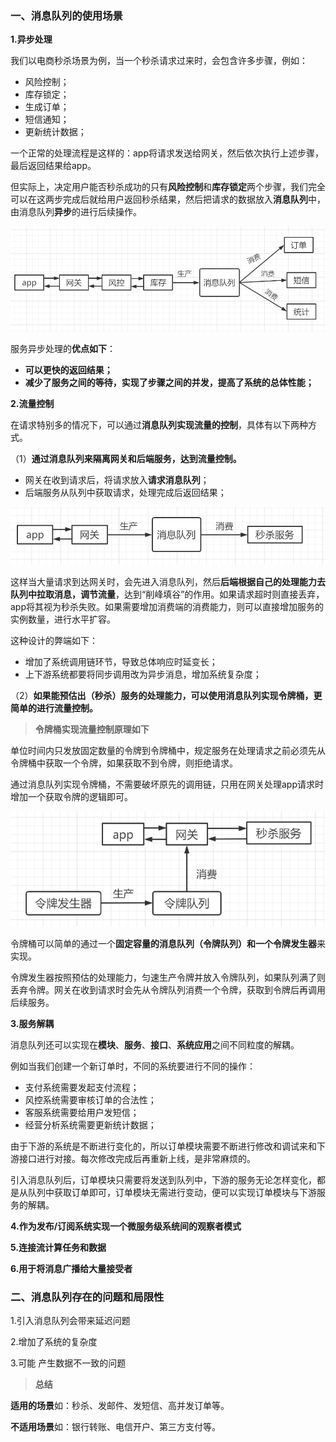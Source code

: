 ### 一、消息队列的使用场景

**1.异步处理**

我们以电商秒杀场景为例，当一个秒杀请求过来时，会包含许多步骤，例如：

- 风险控制；
- 库存锁定；
- 生成订单；
- 短信通知；
- 更新统计数据；

一个正常的处理流程是这样的：app将请求发送给网关，然后依次执行上述步骤，最后返回结果给app。

但实际上，决定用户能否秒杀成功的只有**风险控制**和**库存锁定**两个步骤，我们完全可以在这两步完成后就给用户返回秒杀结果，然后把请求的数据放入**消息队列**中，由消息队列**异步**的进行后续操作。

![chp1-1.png](./img/chp1-1.png)

服务异步处理的**优点如下**：

- **可以更快的返回结果；**
- **减少了服务之间的等待，实现了步骤之间的并发，提高了系统的总体性能；**



**2.流量控制**

在请求特别多的情况下，可以通过**消息队列实现流量的控制**，具体有以下两种方式。

（1）**通过消息队列来隔离网关和后端服务，达到流量控制。**

- 网关在收到请求后，将请求放入**请求消息队列**；
- 后端服务从队列中获取请求，处理完成后返回结果；

![chp1-2.png](./img/chp1-2.png)

这样当大量请求到达网关时，会先进入消息队列，然后**后端根据自己的处理能力去队列中拉取消息，调节流量**，达到“削峰填谷”的作用。如果请求超时则直接丢弃，app将其视为秒杀失败。如果需要增加消费端的消费能力，则可以直接增加服务的实例数量，进行水平扩容。

这种设计的弊端如下：

- 增加了系统调用链环节，导致总体响应时延变长；
- 上下游系统都要将同步调用改为异步消息，增加系统复杂度；

（2）**如果能预估出（秒杀）服务的处理能力，可以使用消息队列实现令牌桶，更简单的进行流量控制。**

> **令牌桶实现流量控制原理如下**

单位时间内只发放固定数量的令牌到令牌桶中，规定服务在处理请求之前必须先从令牌桶中获取一个令牌，如果获取不到令牌，则拒绝请求。

通过消息队列实现令牌桶，不需要破坏原先的调用链，只用在网关处理app请求时增加一个获取令牌的逻辑即可。

![chp1-3.png](./img/chp1-3.png)

令牌桶可以简单的通过一个**固定容量的消息队列（令牌队列）**和一个**令牌发生器**来实现。

令牌发生器按照预估的处理能力，匀速生产令牌并放入令牌队列，如果队列满了则丢弃令牌。网关在收到请求时会先从令牌队列消费一个令牌，获取到令牌后再调用后续服务。



**3.服务解耦**

消息队列还可以实现在**模块**、**服务**、**接口**、**系统应用**之间不同粒度的解耦。

例如当我们创建一个新订单时，不同的系统要进行不同的操作：

- 支付系统需要发起支付流程；
- 风控系统需要审核订单的合法性；
- 客服系统需要给用户发短信；
- 经营分析系统需要更新统计数据；

由于下游的系统是不断进行变化的，所以订单模块需要不断进行修改和调试来和下游接口进行对接。每次修改完成后再重新上线，是非常麻烦的。

引入消息队列后，订单模块只需要将发送到队列中，下游的服务无论怎样变化，都是从队列中获取订单即可，订单模块无需进行变动，便可以实现订单模块与下游服务的解耦。

**4.作为发布/订阅系统实现一个微服务级系统间的观察者模式**

**5.连接流计算任务和数据**

**6.用于将消息广播给大量接受者**



### 二、消息队列存在的问题和局限性

1.引入消息队列会带来延迟问题

2.增加了系统的复杂度

3.可能 产生数据不一致的问题

> **总结**

**适用的场景**如：秒杀、发邮件、发短信、高并发订单等。

**不适用场景**如：银行转账、电信开户、第三方支付等。